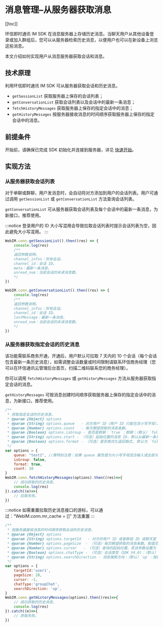 # 消息管理–从服务器获取消息

[[toc]]

环信即时通讯 IM SDK 在消息服务器上存储历史消息。当聊天用户从其他设备登录或加入群组后，您可以从服务器检索历史消息，以便用户也可以在新设备上浏览这些消息。

本文介绍如何实现用户从消息服务器获取会话和消息。

## 技术原理

利用环信即时通讯 IM SDK 可从服务器获取会话和历史消息。

- `getSessionList` 获取服务器上保存的会话列表；
- `getConversationList` 获取会话列表以及会话中的最新一条消息；
- `fetchHistoryMessages` 获取服务器上保存的指定会话中的消息；
- `getHistoryMessages` 按服务器接收消息的时间顺序获取服务器上保存的指定会话中的消息。

## 前提条件

开始前，请确保已完成 SDK 初始化并连接到服务器，详见 [快速开始](quickstart.html)。

## 实现方法

### 从服务器获取会话列表

对于单聊或群聊，用户发消息时，会自动将对方添加到用户的会话列表。用户可通过调用 `getSessionList` 或  `getConversationList` 方法查询会话列表。

`getConversationList` 可从服务器获取会话列表及每个会话中的最新一条消息，为新接口，推荐使用。

:::notice
登录用户的 ID 大小写混用会导致拉取会话列表时提示会话列表为空，因此避免大小写混用。
:::

```javascript
WebIM.conn.getSessionList().then((res) => {
    console.log(res)
    /**
    返回参数说明。
    channel_infos：所有会话。
    channel_id：会话 ID。
    meta：最新一条消息。
    unread_num：当前会话的未读消息数。
    */
})
```

```javascript
WebIM.conn.getConversationList().then((res) => {
    console.log(res)
    /**
    返回参数说明。
    channel_infos：所有会话。
    channel_id：会话 ID。
    lastMessage：最新一条消息。
    unread_num：当前会话的未读消息数。
    */
})
```

### 从服务器获取指定会话的历史消息

该功能需联系商务开通，开通后，用户默认可拉取 7 天内的 10 个会话（每个会话包含最新一条历史消息），如需调整会话数量或时间限制请联系环信商务经理（您可以在环信通讯云管理后台首页，扫描二维码联系您的商务经理）。

你可以调用 `fetchHistoryMessages` 或 `getHistoryMessages` 方法从服务器获取指定会话的消息。

`getHistoryMessages` 可按消息创建时间顺序获取服务器上保存的指定会话中的消息，为新接口，推荐使用。

```javascript
/**
 * 获取指定会话的历史消息。
 * @param {Object} options
 * @param {String} options.queue   - 对方用户 ID（用户 ID 只能包含小写字母）、群组 ID 或聊天室 ID。
 * @param {Number} options.count   - 每次期望获取的消息条数。
 * @param {Boolean} options.isGroup - 是否是群聊：`true`：群聊；（默认）`false`: 单聊或聊天室。
 * @param {String} options.start - （可选）起始位置的消息 ID，默认从最新一条开始。
 * @param {Boolean} options.format - （可选）是否格式化返回格式, 默认为 `false` （4.0 新语法建议设置为 `true`）。
 */
var options = {
    queue: "test1", //需特别注意：如果 queue 属性值为大小写字母混合输入或全部大写会导致拉取漫游为空数组，因此需将属性值转换为全部小写。
    isGroup: false,
    format: true,
    count: 10
}
WebIM.conn.fetchHistoryMessages(options).then((res)=>{
    // 成功获取的历史消息。
    console.log(res) 
}).catch((e)=>{
    // 拉取失败。
})
```

:::notice
如需重置拉取历史消息接口的游标，可以通过：“WebIM.conn.mr_cache = []” 方法重置 
:::

```javascript
/**
 * 按服务器接收消息的时间顺序获取会话的历史消息。
 * @param {Object} options
 * @param {String} options.targetId   - 对方的用户 ID 或者群组 ID 或聊天室 ID。
 * @param {Number} options.pageSize  - （可选）每页期望获取的消息条数。取值范围为 [1,50]，默认值为 20。
 * @param {Number} options.cursor   - （可选）查询的起始位置。若该参数设置为 `-1`、`null` 或空字符串，从最新消息开始。
 * @param {Boolean} options.chatType - （可选）会话类型（SDK V4.0)：（默认） `singleChat`：单聊；`groupChat`：群聊；`chatRoom`：聊天室聊天。
 * @param {String} options.searchDirection - 消息搜索方向：（默认）`up`：按服务器收到消息的时间的逆序获取；`down`：按服务器收到消息的时间的正序获取。
 */
var options = {
    targetId:'user1',
    pageSize: 20,
    cursor: -1,
    chatType:'groupChat',
    searchDirection: 'up',
}
WebIM.conn.getHistoryMessages(options).then((res)=>{
    // 成功获取的历史消息。
    console.log(res) 
}).catch((e)=>{
    // 获取失败。
})
```
